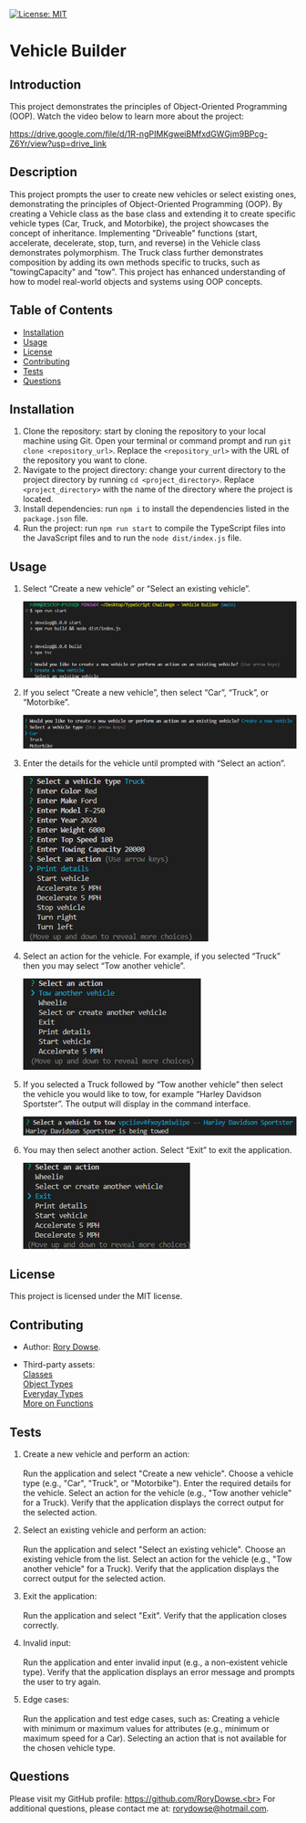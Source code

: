 [![License: MIT](https://img.shields.io/badge/License-MIT-yellow.svg)](https://opensource.org/licenses/MIT)

# Vehicle Builder

## Introduction

This project demonstrates the principles of Object-Oriented Programming (OOP). Watch the video below to learn more about the project:

https://drive.google.com/file/d/1R-ngPIMKgweiBMfxdGWGjm9BPcg-Z6Yr/view?usp=drive_link

## Description

This project prompts the user to create new vehicles or select existing ones, demonstrating the principles of Object-Oriented Programming (OOP). By creating a Vehicle class as the base class and extending it to create specific vehicle types (Car, Truck, and Motorbike), the project showcases the concept of inheritance. Implementing "Driveable" functions (start, accelerate, decelerate, stop, turn, and reverse) in the Vehicle class demonstrates polymorphism. The Truck class further demonstrates composition by adding its own methods specific to trucks, such as "towingCapacity" and "tow". This project has enhanced understanding of how to model real-world objects and systems using OOP concepts.

## Table of Contents

- [Installation](#installation)
- [Usage](#usage)
- [License](#license)
- [Contributing](#contributing)
- [Tests](#tests)
- [Questions](#questions)

## Installation

1. Clone the repository: start by cloning the repository to your local machine using Git. Open your terminal or command prompt and run `git clone <repository_url>`. Replace the `<repository_url>` with the URL of the repository you want to clone.
2. Navigate to the project directory: change your current directory to the project directory by running `cd <project_directory>`. Replace `<project_directory>` with the name of the directory where the project is located.
3. Install dependencies: run `npm i` to install the dependencies listed in the `package.json` file.
4. Run the project: run `npm run start` to compile the TypeScript files into the JavaScript files and to run the `node dist/index.js` file.

## Usage

1. Select “Create a new vehicle” or “Select an existing vehicle”.

   ![Instruction 1](assets/images/instruction1.png)

2. If you select “Create a new vehicle”, then select “Car”, “Truck”, or “Motorbike”.

   ![Instruction 2](assets/images/instruction2.png)

3. Enter the details for the vehicle until prompted with “Select an action”.

   ![Instruction 3](assets/images/instruction3.png)

4. Select an action for the vehicle. For example, if you selected “Truck” then you may select “Tow another vehicle”.

   ![Instruction 4](assets/images/instruction4.png)

5. If you selected a Truck followed by “Tow another vehicle” then select the vehicle you would like to tow, for example “Harley Davidson Sportster”. The output will display in the command interface.

   ![Instruction 5](assets/images/instruction5.png)

6. You may then select another action. Select “Exit” to exit the application.

   ![Instruction 6](assets/images/instruction6.png)

## License

This project is licensed under the MIT license.

## Contributing

- Author:
  [Rory Dowse](https://github.com/RoryDowse).

- Third-party assets: <br>
  [Classes](https://www.typescriptlang.org/docs/handbook/2/classes.html) <br>
  [Object Types](https://www.typescriptlang.org/docs/handbook/2/objects.html) <br>
  [Everyday Types](https://www.typescriptlang.org/docs/handbook/2/everyday-types.html) <br>
  [More on Functions](https://www.typescriptlang.org/docs/handbook/2/functions.html)

## Tests

1. Create a new vehicle and perform an action: <br><br>
   Run the application and select "Create a new vehicle".
   Choose a vehicle type (e.g., "Car", "Truck", or "Motorbike").
   Enter the required details for the vehicle.
   Select an action for the vehicle (e.g., "Tow another vehicle" for a Truck).
   Verify that the application displays the correct output for the selected action.

2. Select an existing vehicle and perform an action: <br><br>
   Run the application and select "Select an existing vehicle".
   Choose an existing vehicle from the list.
   Select an action for the vehicle (e.g., "Tow another vehicle" for a Truck).
   Verify that the application displays the correct output for the selected action.

3. Exit the application: <br><br>
   Run the application and select "Exit".
   Verify that the application closes correctly.

4. Invalid input: <br><br>
   Run the application and enter invalid input (e.g., a non-existent vehicle type).
   Verify that the application displays an error message and prompts the user to try again.

5. Edge cases: <br><br>
   Run the application and test edge cases, such as:
   Creating a vehicle with minimum or maximum values for attributes (e.g., minimum or maximum speed for a Car).
   Selecting an action that is not available for the chosen vehicle type.

## Questions

Please visit my GitHub profile: https://github.com/RoryDowse.<br>
For additional questions, please contact me at: rorydowse@hotmail.com.
